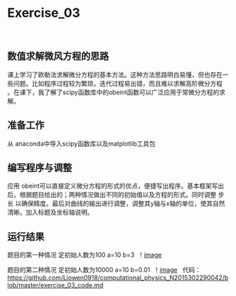 # **Exercise_03**
 
## 数值求解微风方程的思路
  课上学习了欧勒法求解微分方程的基本方法。这种方法思路明白易懂，但也存在一些问题。比如程序过程较为繁琐，迭代过程易出错，而且难以求解高阶微分方程
。在课下，我了解了scipy函数库中的obeint函数可以广泛应用于常微分方程的求解。
## 准备工作
  从 anaconda中导入scipy函数库以及matplotlib工具包
## 编写程序与调整
  应用 obeint可以直接定义微分方程的形式的优点，便捷写出程序。基本框架写出后，根据题目给出的；两种情况做出不同的初始值以及方程的形式。同时调整
步长 以确保精度。最后对曲线的输出进行调整，调整其y轴与x轴的单位，使其自然清晰。加入标题及坐标轴说明。
## 运行结果
  题目的第一种情况 定初始人数为100 a=10 b=3 
  ！[image](https://github.com/Liowen0918/computational_physics_N2015302290042/case1.png)
  
  
  题目的第二种情况 定初始人数为10000 a=10 b=0.01
  ！[image](https://github.com/Liowen0918/computational_physics_N2015302290042/case2.png)
 
    代码：https://github.com/Liowen0918/computational_physics_N2015302290042/blob/master/exercise_03_code.md
